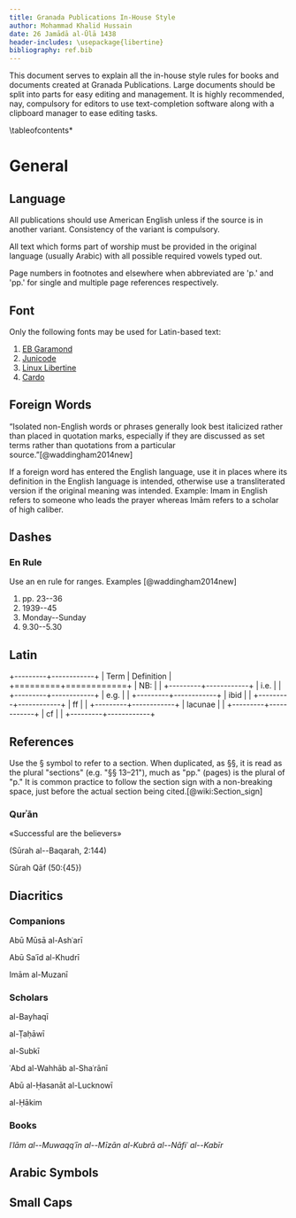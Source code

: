 ```yaml
---
title: Granada Publications In-House Style
author: Mohammad Khalid Hussain
date: 26 Jamādā al-Ūlā 1438
header-includes: \usepackage{libertine}
bibliography: ref.bib
---
```


<!-- TODO
- Punctuation of full stop and comma near a bracket.
  Ex: [perspiciatis.] or [lorem epsum,]

- Fulan cited it in his Musnad/Masa'il/Book title
- Haqq or Haq
 -->

This document serves to explain all the in-house style rules for books and documents created at Granada Publications. Large documents should be split into parts for easy editing and management. It is highly recommended, nay, compulsory for editors to use text-completion software along with a clipboard manager to ease editing tasks.

\tableofcontents*

# General

## Language

All publications should use American English unless if the source is in another variant. Consistency of the variant is compulsory.

All text which forms part of worship must be provided in the original language (usually Arabic) with all possible required vowels typed out.

Page numbers in footnotes and elsewhere when abbreviated are 'p.' and 'pp.' for single and multiple page references respectively.

## Font

Only the following fonts may be used for Latin-based text:

1. [EB Garamond]
2. [Junicode]
3. [Linux Libertine]
4. [Cardo]

## Foreign Words

“Isolated non-English words or phrases generally look best italicized rather than placed in quotation marks, especially if they are discussed as set terms rather than quotations from a particular source.”[@waddingham2014new]

If a foreign word has entered the English language, use it in places where its definition in the English language is intended, otherwise use a transliterated version if the original meaning was intended. Example: Imam in English refers to someone who leads the prayer whereas Imām refers to a scholar of high caliber.

## Dashes

### En Rule

Use an en rule for ranges. Examples [@waddingham2014new]

1. pp. 23--36
2. 1939--45
3. Monday--Sunday
4. 9.30--5.30

## Latin

+---------+------------+
| Term    | Definition |
+=========+============+
| NB:     |            |
+---------+------------+
| i.e.    |            |
+---------+------------+
| e.g.    |            |
+---------+------------+
| ibid    |            |
+---------+------------+
| ff      |            |
+---------+------------+
| lacunae |            |
+---------+------------+
| cf      |            |
+---------+------------+

## References

Use the § symbol to refer to a section. When duplicated, as §§, it is read as the plural "sections" (e.g. "§§ 13–21"), much as "pp." (pages) is the plural of "p." It is common practice to follow the section sign with a non-breaking space, just before the actual section being cited.[@wiki:Section_sign]

### Qurʾān

«Successful are the believers»

(Sūrah al--Baqarah, 2:144)

Sūrah Qāf (50:{45})

## Diacritics

### Companions

Abū Mūsā al-Ashʿarī

Abū Saʿīd al-Khudrī

Imām al-Muzanī

### Scholars

al-Bayhaqī

al-Ṭaḥāwī

al-Subkī

ʿAbd al-Wahhāb al-Shaʿrānī

Abū al-Ḥasanāt al-Lucknowī

al-Ḥākim

### Books

_Iʿlām al--Muwaqqʿīn_
_al--Mīzān al-Kubrā_
_al--Nāfiʿ al--Kabīr_

## Arabic Symbols

## Small Caps


[EB Garamond]: http://www.georgduffner.at/ebgaramond/
[Junicode]: http://junicode.sourceforge.net/
[Linux Libertine]: http://www.linuxlibertine.org/index.php
[Cardo]: http://scholarsfonts.net/cardofnt.html
